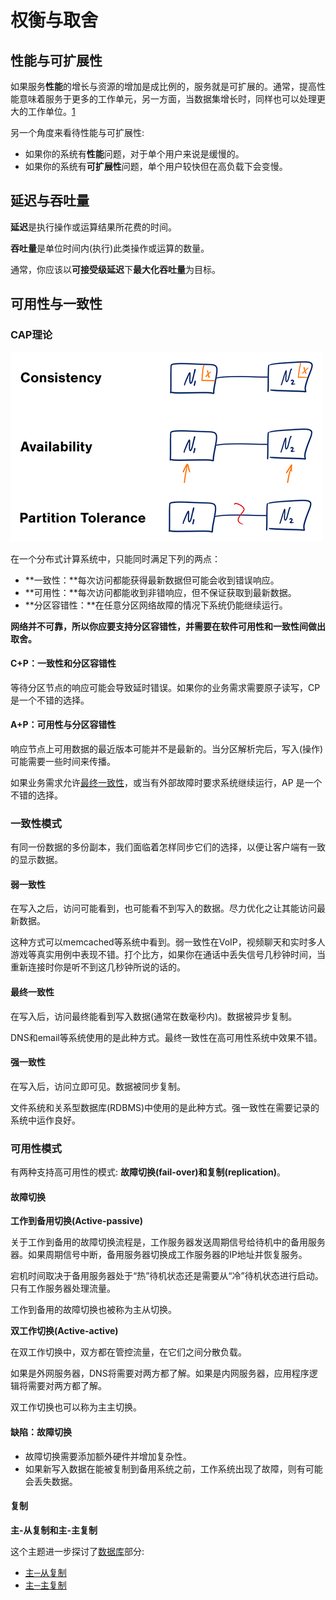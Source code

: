 # 权衡与取舍

## 性能与可扩展性

如果服务**性能**的增长与资源的增加是成比例的，服务就是可扩展的。通常，提高性能意味着服务于更多的工作单元，另一方面，当数据集增长时，同样也可以处理更大的工作单位。[1](http://www.allthingsdistributed.com/2006/03/a_word_on_scalability.html)

另一个角度来看待性能与可扩展性:

* 如果你的系统有**性能**问题，对于单个用户来说是缓慢的。
* 如果你的系统有**可扩展性**问题，单个用户较快但在高负载下会变慢。

## 延迟与吞吐量

**延迟**是执行操作或运算结果所花费的时间。

**吞吐量**是单位时间内\(执行\)此类操作或运算的数量。

通常，你应该以**可接受级延迟**下**最大化吞吐量**为目标。

## 可用性与一致性

### CAP理论

![](../.gitbook/assets/image%20%2889%29.png)

在一个分布式计算系统中，只能同时满足下列的两点：

* **一致性：**每次访问都能获得最新数据但可能会收到错误响应。
* **可用性：**每次访问都能收到非错响应，但不保证获取到最新数据。
* **分区容错性：**在任意分区网络故障的情况下系统仍能继续运行。

**网络并不可靠，所以你应要支持分区容错性，并需要在软件可用性和一致性间做出取舍。**

#### **C+P：一致性和分区容错性**

等待分区节点的响应可能会导致延时错误。如果你的业务需求需要原子读写，CP 是一个不错的选择。

#### **A+P：可用性与分区容错性**

响应节点上可用数据的最近版本可能并不是最新的。当分区解析完后，写入\(操作\)可能需要一些时间来传播。

如果业务需求允许[最终一致性](https://github.com/ZhuangZhe/system-design-primer/blob/master/README-zh-Hans.md#%E6%9C%80%E7%BB%88%E4%B8%80%E8%87%B4%E6%80%A7)，或当有外部故障时要求系统继续运行，AP 是一个不错的选择。

### 一致性模式

有同一份数据的多份副本，我们面临着怎样同步它们的选择，以便让客户端有一致的显示数据。

#### 弱一致性

在写入之后，访问可能看到，也可能看不到写入的数据。尽力优化之让其能访问最新数据。

这种方式可以memcached等系统中看到。弱一致性在VoIP，视频聊天和实时多人游戏等真实用例中表现不错。打个比方，如果你在通话中丢失信号几秒钟时间，当重新连接时你是听不到这几秒钟所说的话的。

#### 最终一致性

在写入后，访问最终能看到写入数据\(通常在数毫秒内\)。数据被异步复制。

DNS和email等系统使用的是此种方式。最终一致性在高可用性系统中效果不错。

#### 强一致性

在写入后，访问立即可见。数据被同步复制。

文件系统和关系型数据库\(RDBMS\)中使用的是此种方式。强一致性在需要记录的系统中运作良好。

### 可用性模式

有两种支持高可用性的模式: **故障切换\(fail-over\)和复制\(replication\)**。

#### 故障切换

**工作到备用切换\(Active-passive\)**

关于工作到备用的故障切换流程是，工作服务器发送周期信号给待机中的备用服务器。如果周期信号中断，备用服务器切换成工作服务器的IP地址并恢复服务。

宕机时间取决于备用服务器处于“热”待机状态还是需要从“冷”待机状态进行启动。只有工作服务器处理流量。

工作到备用的故障切换也被称为主从切换。

**双工作切换\(Active-active\)**

在双工作切换中，双方都在管控流量，在它们之间分散负载。

如果是外网服务器，DNS将需要对两方都了解。如果是内网服务器，应用程序逻辑将需要对两方都了解。

双工作切换也可以称为主主切换。

#### 缺陷：故障切换

* 故障切换需要添加额外硬件并增加复杂性。
* 如果新写入数据在能被复制到备用系统之前，工作系统出现了故障，则有可能会丢失数据。

#### 复制

**主-从复制和主-主复制**

这个主题进一步探讨了[数据库](https://github.com/ZhuangZhe/system-design-primer/blob/master/README-zh-Hans.md#%E6%95%B0%E6%8D%AE%E5%BA%93)部分:

* [主─从复制](https://github.com/ZhuangZhe/system-design-primer/blob/master/README-zh-Hans.md#%E4%B8%BB%E4%BB%8E%E5%A4%8D%E5%88%B6)
* [主─主复制](https://github.com/ZhuangZhe/system-design-primer/blob/master/README-zh-Hans.md#%E4%B8%BB%E4%B8%BB%E5%A4%8D%E5%88%B6)





